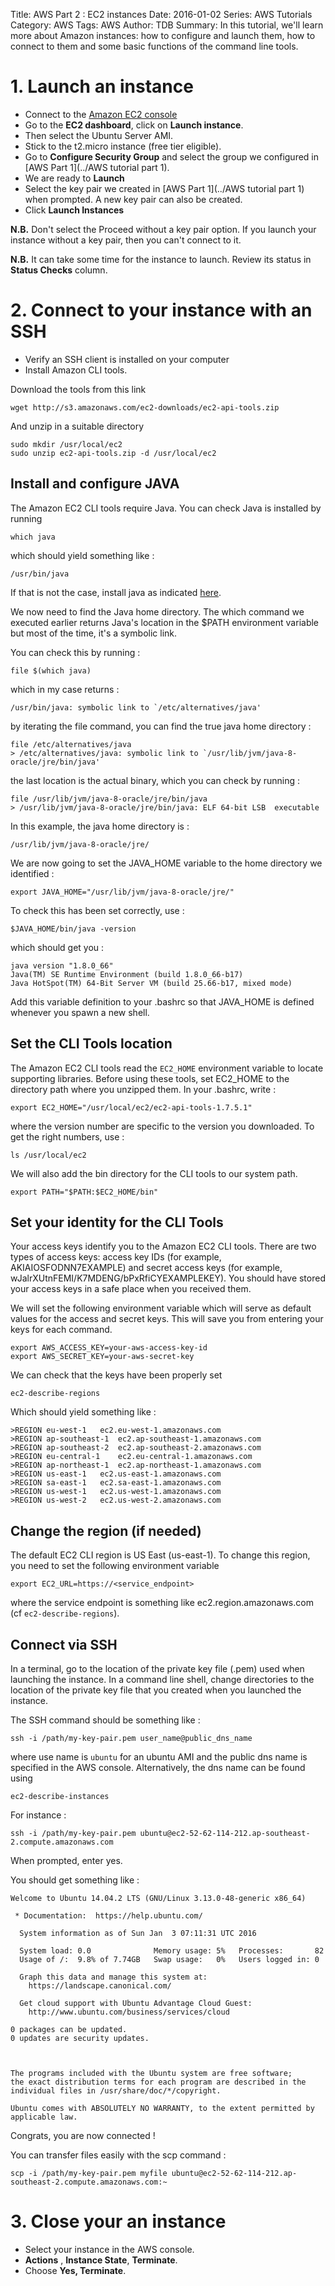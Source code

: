 Title: AWS Part 2 : EC2 instances
Date: 2016-01-02
Series: AWS Tutorials
Category: AWS
Tags: AWS
Author: TDB
Summary: In this tutorial, we'll learn more about Amazon instances: how to configure and launch them, how to connect to them and some basic functions of the command line tools.

# 1. Launch an instance


- Connect to the [Amazon EC2 console](https://console.aws.amazon.com/ec2/)
- Go to the **EC2 dashboard**, click on **Launch instance**.
- Then select the Ubuntu Server AMI.
- Stick to the t2.micro instance (free tier eligible).
- Go to **Configure Security Group** and select the group we configured in [AWS Part 1](../AWS tutorial part 1).
- We are ready to **Launch**
- Select the key pair we created in [AWS Part 1](../AWS tutorial part 1) when prompted. A new key pair can also be created.
- Click **Launch Instances**

**N.B.** Don't select the Proceed without a key pair option. If you launch your instance without a key pair, then you can't connect to it.

**N.B.** It can take some time for the instance to launch. Review its status in **Status Checks** column.


# 2. Connect to your instance with an SSH

- Verify an SSH client is installed on your computer
- Install Amazon CLI tools.

Download the tools from this link
	
	wget http://s3.amazonaws.com/ec2-downloads/ec2-api-tools.zip

And unzip in a suitable directory

	sudo mkdir /usr/local/ec2
	sudo unzip ec2-api-tools.zip -d /usr/local/ec2


## Install and configure JAVA

The Amazon EC2 CLI tools require Java. You can check Java is installed by running 

	which java

which should yield something like :

	/usr/bin/java

If that is not the case, install java as indicated [here](http://askubuntu.com/questions/521145/how-to-install-oracle-java-on-ubuntu-14-04).

We now need to find the Java home directory. The which command we executed earlier returns Java's location in the $PATH environment variable but most of the time, it's a symbolic link.

You can check this by running :

	file $(which java)

which in my case returns :

	/usr/bin/java: symbolic link to `/etc/alternatives/java'

by iterating the file command, you can find the true java home directory :

	file /etc/alternatives/java
	> /etc/alternatives/java: symbolic link to `/usr/lib/jvm/java-8-oracle/jre/bin/java'

the last location is the actual binary, which you can check by running :

	file /usr/lib/jvm/java-8-oracle/jre/bin/java
	> /usr/lib/jvm/java-8-oracle/jre/bin/java: ELF 64-bit LSB  executable

In this example, the java home directory is :

	/usr/lib/jvm/java-8-oracle/jre/

We are now going to set the JAVA_HOME variable to the home directory we identified :

	export JAVA_HOME="/usr/lib/jvm/java-8-oracle/jre/"

To check this has been set correctly, use :

	$JAVA_HOME/bin/java -version

which should get you :

	java version "1.8.0_66"
	Java(TM) SE Runtime Environment (build 1.8.0_66-b17)
	Java HotSpot(TM) 64-Bit Server VM (build 25.66-b17, mixed mode)

Add this variable definition to your .bashrc so that JAVA_HOME is defined whenever you spawn a new shell.

## Set the CLI Tools location

The Amazon EC2 CLI tools read the `EC2_HOME` environment variable to locate supporting libraries. Before using these tools, set EC2_HOME to the directory path where you unzipped them. In your .bashrc, write :

	export EC2_HOME="/usr/local/ec2/ec2-api-tools-1.7.5.1"

where the version number are specific to the version you downloaded. To get the right numbers, use :

	ls /usr/local/ec2

We will also add the bin directory for the CLI tools to our system path. 

	export PATH="$PATH:$EC2_HOME/bin"


## Set your identity for the CLI Tools

Your access keys identify you to the Amazon EC2 CLI tools. There are two types of access keys: access key IDs (for example, AKIAIOSFODNN7EXAMPLE) and secret access keys (for example, wJalrXUtnFEMI/K7MDENG/bPxRfiCYEXAMPLEKEY). You should have stored your access keys in a safe place when you received them. 

We will set the following environment variable which will serve as default values for the access and secret keys. This will save you from entering your keys for each command.

	export AWS_ACCESS_KEY=your-aws-access-key-id 
	export AWS_SECRET_KEY=your-aws-secret-key

We can check that the keys have been properly set

	ec2-describe-regions

Which should yield something like :

	>REGION	eu-west-1	ec2.eu-west-1.amazonaws.com
	>REGION	ap-southeast-1	ec2.ap-southeast-1.amazonaws.com
	>REGION	ap-southeast-2	ec2.ap-southeast-2.amazonaws.com
	>REGION	eu-central-1	ec2.eu-central-1.amazonaws.com
	>REGION	ap-northeast-1	ec2.ap-northeast-1.amazonaws.com
	>REGION	us-east-1	ec2.us-east-1.amazonaws.com
	>REGION	sa-east-1	ec2.sa-east-1.amazonaws.com
	>REGION	us-west-1	ec2.us-west-1.amazonaws.com
	>REGION	us-west-2	ec2.us-west-2.amazonaws.com


## Change the region (if needed)

The default EC2 CLI region is US East (us-east-1).
To change this region, you need to set the following environment variable

	export EC2_URL=https://<service_endpoint> 

where the service endpoint is something like ec2.region.amazonaws.com (cf `ec2-describe-regions`). 

## Connect via SSH

In a terminal, go to the location of the private key file (.pem) used when launching the instance.
In a command line shell, change directories to the location of the private key file that you created when you launched the instance.

The SSH command should be something like :

	ssh -i /path/my-key-pair.pem user_name@public_dns_name

where use name is `ubuntu` for an ubuntu AMI and the public dns name is specified in the AWS console. Alternatively, the dns name can be found using 

	ec2-describe-instances

For instance :

	ssh -i /path/my-key-pair.pem ubuntu@ec2-52-62-114-212.ap-southeast-2.compute.amazonaws.com

When prompted, enter yes.

You should get something like :

	Welcome to Ubuntu 14.04.2 LTS (GNU/Linux 3.13.0-48-generic x86_64)

	 * Documentation:  https://help.ubuntu.com/

	  System information as of Sun Jan  3 07:11:31 UTC 2016

	  System load: 0.0              Memory usage: 5%   Processes:       82
	  Usage of /:  9.8% of 7.74GB   Swap usage:   0%   Users logged in: 0

	  Graph this data and manage this system at:
	    https://landscape.canonical.com/

	  Get cloud support with Ubuntu Advantage Cloud Guest:
	    http://www.ubuntu.com/business/services/cloud

	0 packages can be updated.
	0 updates are security updates.



	The programs included with the Ubuntu system are free software;
	the exact distribution terms for each program are described in the
	individual files in /usr/share/doc/*/copyright.

	Ubuntu comes with ABSOLUTELY NO WARRANTY, to the extent permitted by
	applicable law.


Congrats, you are now connected !

You can transfer files easily with the scp command :

	scp -i /path/my-key-pair.pem myfile ubuntu@ec2-52-62-114-212.ap-southeast-2.compute.amazonaws.com:~

# 3. Close your an instance

- Select your instance in the AWS console.
- **Actions** , **Instance State**, **Terminate**.
- Choose **Yes, Terminate**.